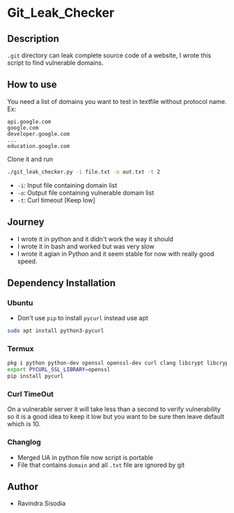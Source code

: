 # Git_Leak_Checker

## Description
`.git` directory can leak complete source code of a website, I wrote this script to find vulnerable domains.

## How to use
You need a list of domains you want to test in textfile without protocol name.
Ex:

```
api.google.com
google.com
developer.google.com
...
education.google.com
```

Clone it and run
```bash
./git_leak_checker.py -i file.txt -o out.txt -t 2
```

- `-i`: Input file containing domain list
- `-o`: Output file containing vulnerable domain list
- `-t`: Curl timeout [Keep low]

## Journey
- I wrote it in python and it didn't work the way it should
- I wrote it in bash and worked but was very slow
- I wrote it agian in Python and it seem stable for now with really good speed.


## Dependency Installation 

### Ubuntu
- Don't use `pip` to install `pycurl` instead use apt

```bash
sudo apt install python3-pycurl
```


### Termux

```bash
pkg i python python-dev openssl openssl-dev curl clang libcrypt libcrypt-dev libcurl libcurl-dev
export PYCURL_SSL_LIBRARY=openssl
pip install pycurl
```

### Curl TimeOut
On a vulnerable server it will take less than a second to verify vulnerability so it is a good idea to keep it low but you want to be sure then leave default which is 10.

### Changlog
- Merged UA in python file now script is portable
- File that contains `domain` and all `.txt` file are ignored by git

## Author
- Ravindra Sisodia

